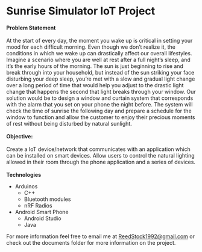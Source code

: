 # Sunrise Simulator IoT Project
<b>Problem Statement</b>
<br><br>
At the start of every day, the moment you wake up is critical in setting your mood for each difficult morning. Even though we don’t realize it, the conditions in which we wake up can drastically affect our overall lifestyles. Imagine a scenario where you are well at rest after a full night’s sleep, and it’s the early hours of the morning. The sun is just beginning to rise and break through into your household, but instead of the sun striking your face disturbing your deep sleep, you’re met with a slow and gradual light change over a long period of time that would help you adjust to the drastic light change that happens the second that light breaks through your window. Our solution would be to design a window and curtain system that corresponds with the alarm that you set on your phone the night before. The system will check the time of sunrise the following day and prepare a schedule for the window to function and allow the customer to enjoy their precious moments of rest without being disturbed by natural sunlight. 
<br><br>
<b>Objective:</b>
<br><br>
Create a IoT device/network that communicates with an application which can be installed on smart devices. Allow users to control the natural lighting allowed in their room through the phone application and a series of devices.
<br><br>
<b>Technologies</b>
  - Arduinos
     - C++
     - Bluetooth modules
     - nRF Radios
  - Android Smart Phone
     - Android Studio
     - Java


For more information feel free to email me at ReedStock1992@gmail.com or check out the documents folder for more information on the project.
